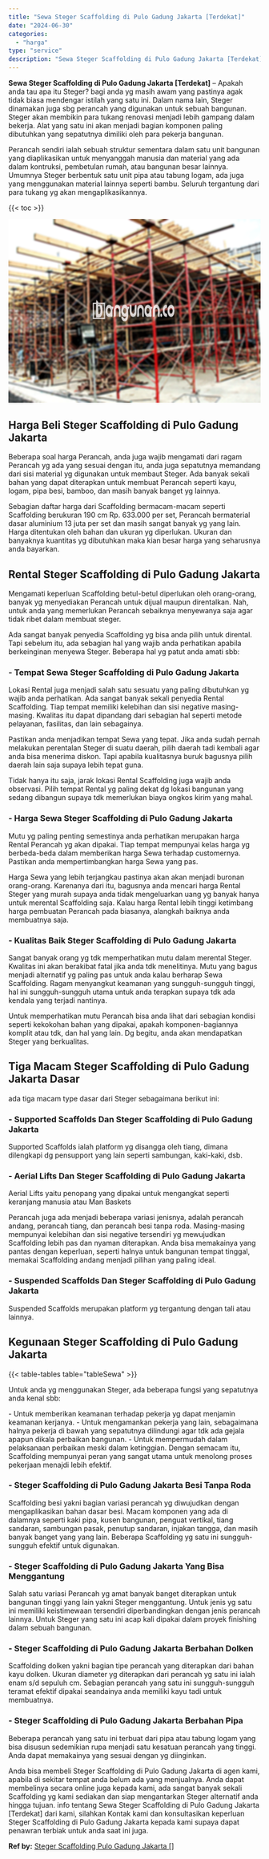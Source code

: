 ```yaml
---
title: "Sewa Steger Scaffolding di Pulo Gadung Jakarta [Terdekat]"
date: "2024-06-30"
categories: 
  - "harga"
type: "service"
description: "Sewa Steger Scaffolding di Pulo Gadung Jakarta [Terdekat]. Anda bisa membeli Steger Scaffolding di Pulo Gadung Jakarta di agen kami, apabila di sekitar tempa..."
---
```


**Sewa Steger Scaffolding di Pulo Gadung Jakarta \[Terdekat\]** – Apakah anda tau apa itu Steger? bagi anda yg masih awam yang pastinya agak tidak biasa mendengar istilah yang satu ini. Dalam nama lain, Steger dinamakan juga sbg perancah yang digunakan untuk sebuah bangunan. Steger akan membikin para tukang renovasi menjadi lebih gampang dalam bekerja. Alat yang satu ini akan menjadi bagian komponen paling dibutuhkan yang sepatutnya dimiliki oleh para pekerja bangunan.

Perancah sendiri ialah sebuah struktur sementara dalam satu unit bangunan yang diaplikasikan untuk menyanggah manusia dan material yang ada dalam kontruksi, pembetulan rumah, atau bangunan besar lainnya. Umumnya Steger berbentuk satu unit pipa atau tabung logam, ada juga yang menggunakan material lainnya seperti bambu. Seluruh tergantung dari para tukang yg akan mengaplikasikannya.

{{< toc >}}

![Sewa Steger Scaffolding di Pulo Gadung Jakarta [Terdekat]](/images/sewa-scaffolding-steger-21.png)

## Harga Beli Steger Scaffolding di Pulo Gadung Jakarta

Beberapa soal harga Perancah, anda juga wajib mengamati dari ragam Perancah yg ada yang sesuai dengan itu, anda juga sepatutnya memandang dari sisi material yg digunakan untuk membaut Steger. Ada banyak sekali bahan yang dapat diterapkan untuk membuat Perancah seperti kayu, logam, pipa besi, bamboo, dan masih banyak banget yg lainnya.

Sebagian daftar harga dari Scaffolding bermacam-macam seperti Scaffolding berukuran 190 cm Rp. 633.000 per set, Perancah bermaterial dasar aluminium 13 juta per set dan masih sangat banyak yg yang lain. Harga ditentukan oleh bahan dan ukuran yg diperlukan. Ukuran dan banyaknya kuantitas yg dibutuhkan maka kian besar harga yang seharusnya anda bayarkan.

## Rental Steger Scaffolding di Pulo Gadung Jakarta

Mengamati keperluan Scaffolding betul-betul diperlukan oleh orang-orang, banyak yg menyediakan Perancah untuk dijual maupun direntalkan. Nah, untuk anda yang memerlukan Perancah sebaiknya menyewanya saja agar tidak ribet dalam membuat steger.

Ada sangat banyak penyedia Scaffolding yg bisa anda pilih untuk dirental. Tapi sebelum itu, ada sebagian hal yang wajib anda perhatikan apabila berkeinginan menyewa Steger. Beberapa hal yg patut anda amati sbb:

### \- Tempat Sewa Steger Scaffolding di Pulo Gadung Jakarta

Lokasi Rental juga menjadi salah satu sesuatu yang paling dibutuhkan yg wajib anda perhatikan. Ada sangat banyak sekali penyedia Rental Scaffolding. Tiap tempat memiliki kelebihan dan sisi negative masing-masing. Kwalitas itu dapat dipandang dari sebagian hal seperti metode pelayanan, fasilitas, dan lain sebagainya.

Pastikan anda menjadikan tempat Sewa yang tepat. Jika anda sudah pernah melakukan perentalan Steger di suatu daerah, pilih daerah tadi kembali agar anda bisa menerima diskon. Tapi apabila kualitasnya buruk bagusnya pilih daerah lain saja supaya lebih tepat guna.

Tidak hanya itu saja, jarak lokasi Rental Scaffolding juga wajib anda observasi. Pilih tempat Rental yg paling dekat dg lokasi bangunan yang sedang dibangun supaya tdk memerlukan biaya ongkos kirim yang mahal.

### \- Harga Sewa Steger Scaffolding di Pulo Gadung Jakarta

Mutu yg paling penting semestinya anda perhatikan merupakan harga Rental Perancah yg akan dipakai. Tiap tempat mempunyai kelas harga yg berbeda-beda dalam memberikan harga Sewa terhadap customernya. Pastikan anda mempertimbangkan harga Sewa yang pas.

Harga Sewa yang lebih terjangkau pastinya akan akan menjadi buronan orang-orang. Karenanya dari itu, bagusnya anda mencari harga Rental Steger yang murah supaya anda tidak mengeluarkan uang yg banyak hanya untuk merental Scaffolding saja. Kalau harga Rental lebih tinggi ketimbang harga pembuatan Perancah pada biasanya, alangkah baiknya anda membuatnya saja.

### \- Kualitas Baik Steger Scaffolding di Pulo Gadung Jakarta

Sangat banyak orang yg tdk memperhatikan mutu dalam merental Steger. Kwalitas ini akan berakibat fatal jika anda tdk menelitinya. Mutu yang bagus menjadi alternatif yg paling pas untuk anda kalau berharap Sewa Scaffolding. Ragam menyangkut keamanan yang sungguh-sungguh tinggi, hal ini sungguh-sungguh utama untuk anda terapkan supaya tdk ada kendala yang terjadi nantinya.

Untuk memperhatikan mutu Perancah bisa anda lihat dari sebagian kondisi seperti kekokohan bahan yang dipakai, apakah komponen-bagiannya komplit atau tdk, dan hal yang lain. Dg begitu, anda akan mendapatkan Steger yang berkualitas.

## Tiga Macam Steger Scaffolding di Pulo Gadung Jakarta Dasar

ada tiga macam type dasar dari Steger sebagaimana berikut ini:

### \- Supported Scaffolds Dan Steger Scaffolding di Pulo Gadung Jakarta

Supported Scaffolds ialah platform yg disangga oleh tiang, dimana dilengkapi dg pensupport yang lain seperti sambungan, kaki-kaki, dsb.

### \- Aerial Lifts Dan Steger Scaffolding di Pulo Gadung Jakarta

Aerial Lifts yaitu penopang yang dipakai untuk mengangkat seperti keranjang manusia atau Man Baskets

Perancah juga ada menjadi beberapa variasi jenisnya, adalah perancah andang, perancah tiang, dan perancah besi tanpa roda. Masing-masing mempunyai kelebihan dan sisi negative tersendiri yg mewujudkan Scaffolding lebih pas dan nyaman diterapkan. Anda bisa memakainya yang pantas dengan keperluan, seperti halnya untuk bangunan tempat tinggal, memakai Scaffolding andang menjadi pilihan yang paling ideal.

### \- Suspended Scaffolds Dan Steger Scaffolding di Pulo Gadung Jakarta

Suspended Scaffolds merupakan platform yg tergantung dengan tali atau lainnya.

## Kegunaan Steger Scaffolding di Pulo Gadung Jakarta

{{< table-tables table="tableSewa" >}}

Untuk anda yg menggunakan Steger, ada beberapa fungsi yang sepatutnya anda kenal sbb:

\- Untuk memberikan keamanan terhadap pekerja yg dapat menjamin keamanan kerjanya. - Untuk mengamankan pekerja yang lain, sebagaimana halnya pekerja di bawah yang sepatutnya dilindungi agar tdk ada gejala apapun dikala perbaikan bangunan. - Untuk mempermudah dalam pelaksanaan perbaikan meski dalam ketinggian. Dengan semacam itu, Scaffolding mempunyai peran yang sangat utama untuk menolong proses pekerjaan menajdi lebih efektif.

### \- Steger Scaffolding di Pulo Gadung Jakarta Besi Tanpa Roda

Scaffolding besi yakni bagian variasi perancah yg diwujudkan dengan mengaplikasikan bahan dasar besi. Macam komponen yang ada di dalamnya seperti kaki pipa, kusen bangunan, penguat vertikal, tiang sandaran, sambungan pasak, penutup sandaran, injakan tangga, dan masih banyak banget yang yang lain. Beberapa Scaffolding yg satu ini sungguh-sungguh efektif untuk digunakan.

### \- Steger Scaffolding di Pulo Gadung Jakarta Yang Bisa Menggantung

Salah satu variasi Perancah yg amat banyak banget diterapkan untuk bangunan tinggi yang lain yakni Steger menggantung. Untuk jenis yg satu ini memiliki keistimewaan tersendiri diperbandingkan dengan jenis perancah lainnya. Untuk Steger yang satu ini acap kali dipakai dalam proyek finishing dalam sebuah bangunan.

### \- Steger Scaffolding di Pulo Gadung Jakarta Berbahan Dolken

Scaffolding dolken yakni bagian tipe perancah yang diterapkan dari bahan kayu dolken. Ukuran diameter yg diterapkan dari perancah yg satu ini ialah enam s/d sepuluh cm. Sebagian perancah yang satu ini sungguh-sungguh teramat efektif dipakai seandainya anda memiliki kayu tadi untuk membuatnya.

### \- Steger Scaffolding di Pulo Gadung Jakarta Berbahan Pipa

Beberapa perancah yang satu ini terbuat dari pipa atau tabung logam yang bisa disusun sedemikian rupa menjadi satu kesatuan perancah yang tinggi. Anda dapat memakainya yang sesuai dengan yg diinginkan.

Anda bisa membeli Steger Scaffolding di Pulo Gadung Jakarta di agen kami, apabila di sekitar tempat anda belum ada yang menjualnya. Anda dapat membelinya secara online juga kepada kami, ada sangat banyak sekali Scaffolding yg kami sediakan dan siap mengantarkan Steger alternatif anda hingga tujuan. info tentang Sewa Steger Scaffolding di Pulo Gadung Jakarta \[Terdekat\] dari kami, silahkan Kontak kami dan konsultasikan keperluan Steger Scaffolding di Pulo Gadung Jakarta kepada kami supaya dapat penawran terbiak untuk anda saat ini juga.

**Ref by:** [Steger Scaffolding Pulo Gadung Jakarta []](https://id.wikipedia.org/wiki/Steger)
